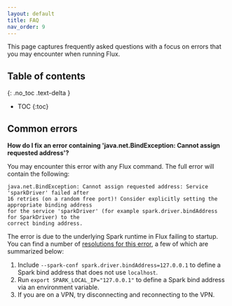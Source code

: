 ```yaml
---
layout: default
title: FAQ
nav_order: 9
---
```


This page captures frequently asked questions with a focus on errors that you may encounter 
when running Flux. 

## Table of contents
{: .no_toc .text-delta }

- TOC
{:toc}

## Common errors

**How do I fix an error containing 'java.net.BindException: Cannot assign requested address'?**

You may encounter this error with any Flux command. The full error will contain the following:

```
java.net.BindException: Cannot assign requested address: Service 'sparkDriver' failed after 
16 retries (on a random free port)! Consider explicitly setting the appropriate binding address 
for the service 'sparkDriver' (for example spark.driver.bindAddress for SparkDriver) to the 
correct binding address.
```

The error is due to the underlying Spark runtime in Flux failing to startup. You can find a number of 
[resolutions for this error](https://stackoverflow.com/questions/52133731/how-to-solve-cant-assign-requested-address-service-sparkdriver-failed-after),
a few of which are summarized below:

1. Include `--spark-conf spark.driver.bindAddress=127.0.0.1` to define a Spark bind address that does not use `localhost`.
2. Run `export SPARK_LOCAL_IP="127.0.0.1"` to define a Spark bind address via an environment variable.
3. If you are on a VPN, try disconnecting and reconnecting to the VPN.

